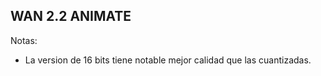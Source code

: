 ## WAN 2.2 ANIMATE

Notas:
- La version de 16 bits tiene notable mejor calidad que las cuantizadas.
